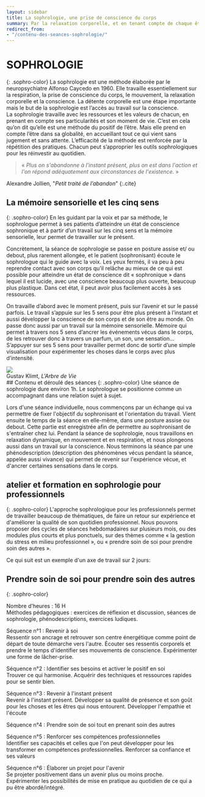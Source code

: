 ```yaml
---
layout: sidebar
title: La sophrologie, une prise de conscience du corps
summary: Par la relaxation corporelle, et en tenant compte de chaque être dans sa globalité, la sophrologie permet d’atteindre un travail sur la conscience, et offre à chacun.e des pratiques qu’il ou elle peut réutiliser dans le quotidien.
redirect_from:   
- "/contenu-des-seances-sophrologie/"
---
```

# SOPHROLOGIE
{: .sophro-color}
La sophrologie est une méthode élaborée par le neuropsychiatre Alfonso Caycedo en 1960. Elle travaille essentiellement sur la respiration, la prise de conscience du corps, le mouvement, la relaxation corporelle et la conscience. La détente corporelle est une étape importante mais le but de la sophrologie est l’accès au travail sur la conscience.  
La sophrologie travaille avec les ressources et les valeurs de chacun, en prenant en compte ses particularités et son moment de vie. C’est en cela qu’on dit qu’elle est une méthode du positif de l’être. Mais elle prend en compte l’être dans sa globalité, en accueillant tout ce qui vient sans jugement et sans attente. L’efficacité de la méthode est renforcée par la répétition des pratiques. Chacun peut s’approprier les outils sophrologiques pour les réinvestir au quotidien.  

>«&nbsp;*Plus on s'abandonne à l'instant présent, plus on est dans l'action et l'on répond adéquatement aux circonstances de l'existence.*&nbsp;»

Alexandre Jollien, "*Petit traité de l’abandon*"
{:.cite}  

## La mémoire sensorielle et les cinq sens
{: .sophro-color}
En les guidant par la voix et par sa méthode, le sophrologue permet à ses patients d’atteindre un état de conscience sophronique et à partir d’un travail sur les cinq sens et la mémoire sensorielle, leur permet de travailler sur le présent.  

Concrètement, la séance de sophrologie se passe en posture assise et/ ou debout, plus rarement allongée, et le patient (sophronisant) écoute le sophrologue qui le guide avec la voix. Les yeux fermés, il va peu à peu reprendre contact avec son corps qu’il relâche au mieux de ce qui est possible pour atteindre un état de conscience dit « sophronique » dans lequel il est lucide, avec une conscience beaucoup plus ouverte, beaucoup plus plastique. Dans cet état, il peut avoir plus facilement accès à ses ressources.

On travaille d’abord avec le moment présent, puis sur l’avenir et sur le passé parfois. Le travail s’appuie sur les 5 sens pour être plus présent à l’instant et aussi développer la conscience de son corps et de son être au monde. On passe donc aussi par un travail sur la mémoire sensorielle. Mémoire qui permet à travers nos 5 sens d’ancrer les événements vécus dans le corps, de les retrouver donc à travers un parfum, un son, une sensation… S’appuyer sur ses 5 sens pour travailler permet donc de sortir d’une simple visualisation pour expérimenter les choses dans le corps avec plus d’intensité.  



<div class="center-block">

<img src="http://res.cloudinary.com/dnxcesebo/image/upload/c_scale,w_500,r_15/v1528470238/ARBRE-DE-VIE-KLIMT-1905_ink65m.jpg">
<figcaption>Gustav Klimt, <em>L'Arbre de Vie</em></figcaption>

</div>
## Contenu et déroulé des séances
{: .sophro-color}
Une séance de sophrologie dure environ 1h. Le sophrologue se positionne comme un accompagnant dans une relation sujet à sujet.


Lors d'une séance individuelle, nous commençons par un échange qui va permettre de fixer l'objectif du sophronisant et l'orientation du travail. Vient ensuite le temps de la séance en elle-même, dans une posture assise ou debout. Cette partie est enregistrée afin de permettre au sophronisant de s'entraîner chez lui. Pendant la séance de sophrologie, nous travaillons en relaxation dynamique, en mouvement et en respiration, et nous plongeons aussi dans un travail sur la conscience. Nous terminons la séance par une phénodescription (description des phénomènes vécus pendant la séance, appelée aussi vivance) qui permet de revenir sur l'expérience vécue, et d'ancrer certaines sensations dans le corps.  

## atelier et formation en sophrologie pour professionnels
{: .sophro-color}
L'approche sophrologique pour les professionnels permet de travailler beaucoup de thématiques, de faire un retour sur expérience et d'améliorer la qualité de son quotidien professionnel. Nous pouvons proposer des cycles de séances hebdomadaires sur plusieurs mois, ou des modules plus courts et plus ponctuels, sur des thèmes comme «&nbsp;la gestion du stress en milieu professionnel&nbsp;», ou «&nbsp;prendre soin de soi pour prendre soin des autres&nbsp;».

Ce qui suit est un exemple  d'un axe de travail sur 2 jours:  

## Prendre soin de soi pour prendre soin des autres
{: .sophro-color}


Nombre d’heures : 16 H  
Méthodes pédagogiques : exercices de réflexion et discussion, séances de sophrologie, phénodescriptions, exercices ludiques.


Séquence n°1 :
Revenir à soi  
Ressentir son ancrage et retrouver son centre énergétique comme point de départ de toute démarche vers l'autre. Écouter ses ressentis corporels et prendre le temps d'identifier ses mouvements de conscience. Expérimenter une forme de lâcher-prise.

Séquence n°2 : Identifier ses besoins et activer le positif en soi  
Trouver ce qui harmonise. Acquérir des techniques et ressources rapides pour se sentir bien.

Séquence n°3 : Revenir à l'instant présent  
Revenir à l'instant présent. Développer sa qualité de présence et son goût pour les choses et les êtres qui nous entourent. Développer l'empathie et l'écoute

Séquence n°4 : Prendre soin de soi tout en prenant soin des autres

Séquence n°5 : Renforcer ses compétences professionnelles  
Identifier ses capacités et celles que l'on peut développer pour les transformer en compétences professionnelles. Renforcer sa confiance et ses valeurs

Séquence n°6 : Élaborer un projet pour l'avenir  
Se projeter positivement dans un avenir plus ou moins proche. Expérimenter les possibilités de mise en pratique au quotidien de ce qui a pu être abordé/intégré.
